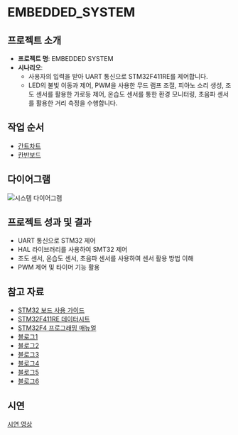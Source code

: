 # EMBEDDED_SYSTEM 

## 프로젝트 소개

- **프로젝트 명**: EMBEDDED SYSTEM
- **시나리오**:
    - 사용자의 입력을 받아 UART 통신으로 STM32F411RE를 제어합니다.
    - LED의 불빛 이동과 제어, PWM을 사용한 무드 램프 조절, 피아노 소리 생성, 조도 센서를 활용한 가로등 제어, 온습도 센서를 통한 환경 모니터링, 초음파 센서를 활용한 거리 측정을 수행합니다.

## 작업 순서

- [간트차트](https://www.notion.so/71d7fa2e5d9142a1ad09d9f46a654a54?pvs=21)
- [칸반보드](https://www.notion.so/a384b3ba1f08410594e076cec00b4e84?pvs=21)

## 다이어그램

![시스템 다이어그램](https://github.com/LeeGaYeun/EMBEDDED_SYSTEM/assets/149138767/9b87159f-1e8b-4e53-ad1c-3756e0f56088)

## 프로젝트 성과 및 결과

- UART 통신으로 STM32 제어
- HAL 라이브러리를 사용하여 SMT32 제어
- 조도 센서, 온습도 센서, 초음파 센서를 사용하여 센서 활용 방법 이해
- PWM 제어 및 타이머 기능 활용

## 참고 자료

- [STM32 보드 사용 가이드](https://prod-files-secure.s3.us-west-2.amazonaws.com/de458be3-9f2d-41fc-b9d0-2f0b628fafc9/b41bb7f3-907a-49a7-b656-a9ae137e862c/um1724-stm32-nucleo64-boards-mb1136-stmicroelectronics.pdf)
- [STM32F411RE 데이터시트](https://prod-files-secure.s3.us-west-2.amazonaws.com/de458be3-9f2d-41fc-b9d0-2f0b628fafc9/55ec39e8-6fa3-4d98-af85-fef33d5468d9/STM32F411RE.pdf)
- [STM32F4 프로그래밍 매뉴얼](https://prod-files-secure.s3.us-west-2.amazonaws.com/de458be3-9f2d-41fc-b9d0-2f0b628fafc9/b028b99f-7d74-43ca-bbe9-1fa097ab8900/STM32F4_ProgrammingManual.pdf)
- [블로그1](https://l0ve11.tistory.com/23)
- [블로그2](https://vuzwa.tistory.com/entry/STM32-10-HTS221-온습도-센서-제어하기B-L475E-IOT01A1-개발보드-활용하기)
- [블로그3](https://m.blog.naver.com/hwidong0102/221747102724)
- [블로그4](https://thewanderer.tistory.com/57)
- [블로그5](https://spokehouse.tistory.com/94)
- [블로그6](https://eteo.tistory.com/155)

## 시연

[시연 영상](https://youtu.be/AYq2rPmM5Vk)
